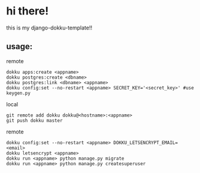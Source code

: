 # hi there!

this is my django-dokku-template!!

## usage:

remote

    dokku apps:create <appname>
    dokku postgres:create <dbname>
    dokku postgres:link <dbname> <appname>
    dokku config:set --no-restart <appname> SECRET_KEY='<secret_key>' #use keygen.py

local

    git remote add dokku dokku@<hostname>:<appname>
    git push dokku master

remote

    dokku config:set --no-restart <appname> DOKKU_LETSENCRYPT_EMAIL=<email>
    dokku letsencrypt <appname>
    dokku run <appname> python manage.py migrate
    dokku run <appname> python manage.py createsuperuser

